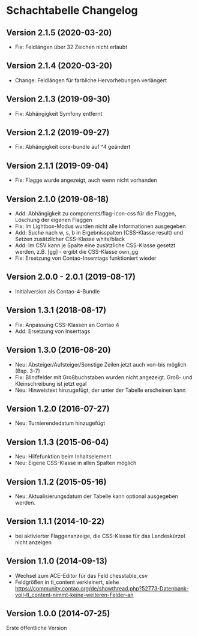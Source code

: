 # Schachtabelle Changelog

## Version 2.1.5 (2020-03-20)

- Fix: Feldlängen über 32 Zeichen nicht erlaubt

## Version 2.1.4 (2020-03-20)

- Change: Feldlängen für farbliche Hervorhebungen verlängert

## Version 2.1.3 (2019-09-30)

- Fix: Abhängigkeit Symfony entfernt

## Version 2.1.2 (2019-09-27)

- Fix: Abhängigkeit core-bundle auf ^4 geändert

## Version 2.1.1 (2019-09-04)

- Fix: Flagge wurde angezeigt, auch wenn nicht vorhanden

## Version 2.1.0 (2019-08-18)

- Add: Abhängigkeit zu components/flag-icon-css für die Flaggen, Löschung der eigenen Flaggen
- Fix: Im Lightbox-Modus wurden nicht alle Informationen ausgegeben
- Add: Suche nach w, s, b in Ergebnisspalten (CSS-Klasse result) und Setzen zusätzlicher CSS-Klasse white/black
- Add: Im CSV kann je Spalte eine zusätzliche CSS-Klasse gesetzt werden, z.B. [gg] - ergibt die CSS-Klasse own_gg
- Fix: Ersetzung von Contao-Inserrtags funktioniert wieder

## Version 2.0.0 - 2.0.1 (2019-08-17)

- Initialversion als Contao-4-Bundle

## Version 1.3.1 (2018-08-17)

- Fix: Anpassung CSS-Klassen an Contao 4
- Add: Ersetzung von Inserttags

## Version 1.3.0 (2016-08-20)

- Neu: Absteiger/Aufsteiger/Sonstige Zeilen jetzt auch von-bis möglich (Bsp. 3-7)
- Fix: Blindfelder mit Großbuchstaben wurden nicht angezeigt. Groß- und Kleinschreibung ist jetzt egal
- Neu: Hinweistext hinzugefügt, der unter der Tabelle erscheinen kann

## Version 1.2.0 (2016-07-27)

- Neu: Turnierendedatum hinzugefügt

## Version 1.1.3 (2015-06-04)

- Neu: Hilfefunktion beim Inhaltselement
- Neu: Eigene CSS-Klasse in allen Spalten möglich

## Version 1.1.2 (2015-05-16)

- Neu: Aktualisierungsdatum der Tabelle kann optional ausgegeben werden.

## Version 1.1.1 (2014-10-22)

- bei aktivierter Flaggenanzeige, die CSS-Klasse für das Landeskürzel nicht anzeigen

## Version 1.1.0 (2014-09-13)

- Wechsel zum ACE-Editor für das Feld chesstable_csv
- Feldgrößen in tl_content verkleinert, siehe
https://community.contao.org/de/showthread.php?52773-Datenbank-voll-tl_content-nimmt-keine-weiteren-Felder-an

## Version 1.0.0 (2014-07-25)

Erste öffentliche Version